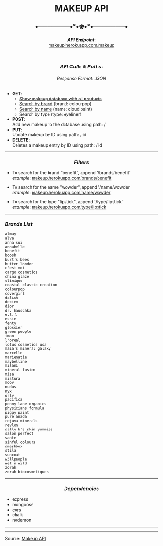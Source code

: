 <center> 

# MAKEUP API
  
## •───────•°•❀•°•───────•
  


### <center>

***API Endpoint***: <br> <a href="https://makeup.herokuapp.com/makeup" target="_blank">makeup.herokuapp.com/makeup</a> 


<br>

### <center> ***API Calls & Paths***: 

###### *Response Format*: JSON

</center>

- **GET**: 
  - <a href="https://makeup.herokuapp.com/makeup" target="_blank">Show makeup database with all products</a>
  - <a href="https://makeup.herokuapp.com/makeup/brand/colourpop" target="_blank">Search by brand</a> (brand: colourpop)
  - <a href="https://makeup.herokuapp.com/makeup/type/eyeliner" target="_blank">Search by name</a> (name: cloud paint)
  - <a href="https://makeup.herokuapp.com/makeup/type/cloud paint" target="_blank">Search by type</a> (type: eyeliner)
- **POST**: <br>
  Add new makeup to the database using path: /
- **PUT**: <br>
   Update makeup by ID using path: /:id
- **DELETE**: <br>
  Deletes a makeup entry by ID using path: /:id


<center>




---


### ***Filters***

</center>



- To search for the brand “benefit”, append '/brands/benefit' <br>
*example*:
[makeup.herokuapp.com/brands/benefit](https://makeup.herokuapp.com/brands/benefit)

- To search for the name "wowder", append '/name/wowder' <br>
*example*:
[makeup.herokuapp.com/name/wowder](https://makeup.herokuapp.com/name/wowder)

- To search for the type "lipstick", append '/type/lipstick' <br>
*example*:
[makeup.herokuapp.com/type/lipstick](https://makeup.herokuapp.com/type/lipstick)

---

### ***Brands List***

</center>

```
almay
alva
anna sui
annabelle
benefit
boosh
burt's bees
butter london
c'est moi
cargo cosmetics
china glaze
clinique
coastal classic creation
colourpop
covergirl
dalish
deciem
dior
dr. hauschka
e.l.f.
essie
fenty
glossier
green people
iman
l'oreal
lotus cosmetics usa
maia's mineral galaxy
marcelle
marienatie
maybelline
milani
mineral fusion
misa
mistura
moov
nudus
nyx
orly
pacifica
penny lane organics
physicians formula
piggy paint
pure anada
rejuva minerals
revlon
sally b's skin yummies
salon perfect
sante
sinful colours
smashbox
stila
suncoat
w3llpeople
wet n wild
zorah
zorah biocosmetiques
```
---

<center>

### ***Dependencies***

</center>


- express
- mongoose
- cors
- chalk
- nodemon









----
----
Source: <a href="https://www.makeup-api.herokuapp.com/" target="_blank">Makeup API</a>

